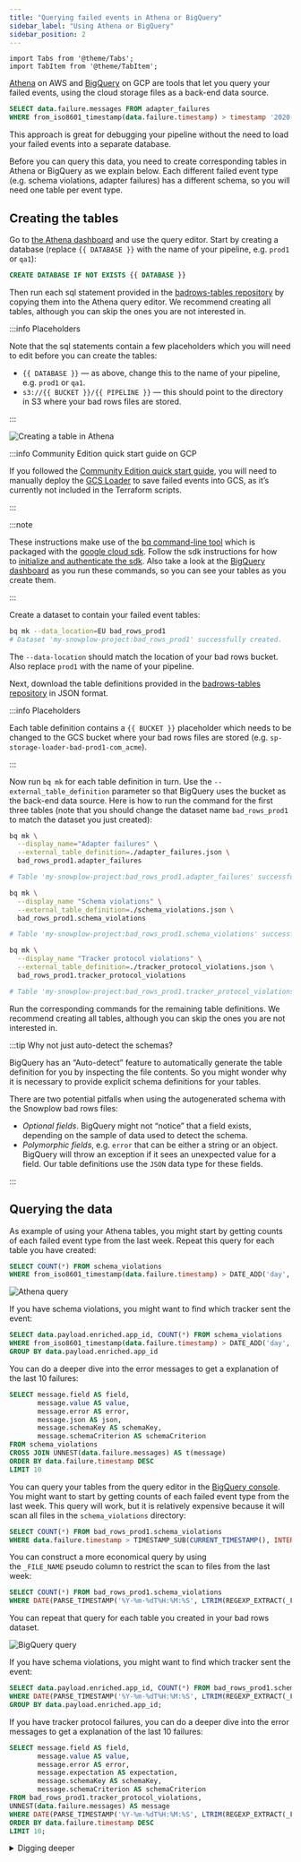```yaml
---
title: "Querying failed events in Athena or BigQuery"
sidebar_label: "Using Athena or BigQuery"
sidebar_position: 2
---
```


```mdx-code-block
import Tabs from '@theme/Tabs';
import TabItem from '@theme/TabItem';
```

[Athena](https://aws.amazon.com/athena/) on AWS and [BigQuery](https://cloud.google.com/bigquery) on GCP are tools that let you query your failed events, using the cloud storage files as a back-end data source.

```sql
SELECT data.failure.messages FROM adapter_failures
WHERE from_iso8601_timestamp(data.failure.timestamp) > timestamp '2020-04-01'
```

This approach is great for debugging your pipeline without the need to load your failed events into a separate database.

Before you can query this data, you need to create corresponding tables in Athena or BigQuery as we explain below. Each different failed event type (e.g. schema violations, adapter failures) has a different schema, so you will need one table per event type.

## Creating the tables

<Tabs groupId="warehouse" queryString>
  <TabItem value="athena" label="Athena" default>

Go to [the Athena dashboard](https://eu-central-1.console.aws.amazon.com/athena/home) and use the query editor. Start by creating a database (replace `{{ DATABASE }}` with the name of your pipeline, e.g. `prod1` or `qa1`):

```sql
CREATE DATABASE IF NOT EXISTS {{ DATABASE }}
```

Then run each sql statement provided in the [badrows-tables repository](https://github.com/snowplow-incubator/snowplow-badrows-tables/tree/master/athena) by copying them into the Athena query editor. We recommend creating all tables, although you can skip the ones you are not interested in.

:::info Placeholders

Note that the sql statements contain a few placeholders which you will need to edit before you can create the tables:

* `{{ DATABASE }}` — as above, change this to the name of your pipeline, e.g. `prod1` or `qa1`.
* `s3://{{ BUCKET }}/{{ PIPELINE }}` — this should point to the directory in S3 where your bad rows files are stored.

:::

![Creating a table in Athena](images/athena-create-table.png)

  </TabItem>
  <TabItem value="bigquery" label="BigQuery">

:::info Community Edition quick start guide on GCP

If you followed the [Community Edition quick start guide](/docs/get-started/snowplow-community-edition/quick-start/index.md), you will need to manually deploy the [GCS Loader](/docs/pipeline-components-and-applications/loaders-storage-targets/google-cloud-storage-loader/index.md) to save failed events into GCS, as it’s currently not included in the Terraform scripts.

:::

:::note

These instructions make use of the [bq command-line tool](https://cloud.google.com/bigquery/docs/bq-command-line-tool) which is packaged with the [google cloud sdk](https://cloud.google.com/sdk/docs). Follow the sdk instructions for how to [initialize and authenticate the sdk](https://cloud.google.com/sdk/docs/initializing). Also take a look at the [BigQuery dashboard](https://console.cloud.google.com/bigquery) as you run these commands, so you can see your tables as you create them.

:::

Create a dataset to contain your failed event tables:

```bash
bq mk --data_location=EU bad_rows_prod1
# Dataset 'my-snowplow-project:bad_rows_prod1' successfully created.
```

The `--data-location` should match the location of your bad rows bucket. Also replace `prod1` with the name of your pipeline.

Next, download the table definitions provided in the [badrows-tables repository](https://github.com/snowplow-incubator/snowplow-badrows-tables/tree/master/bigquery) in JSON format.

:::info Placeholders

Each table definition contains a `{{ BUCKET }}` placeholder which needs to be changed to the GCS bucket where your bad rows files are stored (e.g. `sp-storage-loader-bad-prod1-com_acme`).

:::

Now run `bq mk` for each table definition in turn. Use the `--external_table_definition` parameter so that BigQuery uses the bucket as the back-end data source. Here is how to run the command for the first three tables (note that you should change the dataset name `bad_rows_prod1` to match the dataset you just created):

```bash
bq mk \
  --display_name="Adapter failures" \
  --external_table_definition=./adapter_failures.json \
  bad_rows_prod1.adapter_failures

# Table 'my-snowplow-project:bad_rows_prod1.adapter_failures' successfully created.

bq mk \
  --display_name "Schema violations" \
  --external_table_definition=./schema_violations.json \
  bad_rows_prod1.schema_violations

# Table 'my-snowplow-project:bad_rows_prod1.schema_violations' successfully created.

bq mk \
  --display_name "Tracker protocol violations" \
  --external_table_definition=./tracker_protocol_violations.json \
  bad_rows_prod1.tracker_protocol_violations

# Table 'my-snowplow-project:bad_rows_prod1.tracker_protocol_violations' successfully created.
```

Run the corresponding commands for the remaining table definitions. We recommend creating all tables, although you can skip the ones you are not interested in.

:::tip Why not just auto-detect the schemas?

BigQuery has an “Auto-detect” feature to automatically generate the table definition for you by inspecting the file contents. So you might wonder why it is necessary to provide explicit schema definitions for your tables.

There are two potential pitfalls when using the autogenerated schema with the Snowplow bad rows files:

- _Optional fields_. BigQuery might not “notice” that a field exists, depending on the sample of data used to detect the schema.
- _Polymorphic fields_, e.g. `error` that can be either a string or an object. BigQuery will throw an exception if it sees an unexpected value for a field. Our table definitions use the `JSON` data type for these fields.

:::

  </TabItem>
</Tabs>

## Querying the data

<Tabs groupId="warehouse" queryString>
  <TabItem value="athena" label="Athena" default>

As example of using your Athena tables, you might start by getting counts of each failed event type from the last week. Repeat this query for each table you have created:

```sql
SELECT COUNT(*) FROM schema_violations
WHERE from_iso8601_timestamp(data.failure.timestamp) > DATE_ADD('day', -7, now())
```

![Athena query](images/athena-count.png)

If you have schema violations, you might want to find which tracker sent the event:

```sql
SELECT data.payload.enriched.app_id, COUNT(*) FROM schema_violations
WHERE from_iso8601_timestamp(data.failure.timestamp) > DATE_ADD('day', -7, now())
GROUP BY data.payload.enriched.app_id
```

You can do a deeper dive into the error messages to get a explanation of the last 10 failures:

```sql
SELECT message.field AS field,
       message.value AS value,
       message.error AS error,
       message.json AS json,
       message.schemaKey AS schemaKey,
       message.schemaCriterion AS schemaCriterion
FROM schema_violations
CROSS JOIN UNNEST(data.failure.messages) AS t(message)
ORDER BY data.failure.timestamp DESC
LIMIT 10
```

  </TabItem>
  <TabItem value="bigquery" label="BigQuery">

You can query your tables from the query editor in the [BigQuery console](https://console.cloud.google.com/bigquery). You might want to start by getting counts of each failed event type from the last week. This query will work, but it is relatively expensive because it will scan all files in the `schema_violations` directory:

```sql
SELECT COUNT(*) FROM bad_rows_prod1.schema_violations
WHERE data.failure.timestamp > TIMESTAMP_SUB(CURRENT_TIMESTAMP(), INTERVAL 7 DAY);
```

You can construct a more economical query by using the `_FILE_NAME` pseudo column to restrict the scan to files from the last week:

```sql
SELECT COUNT(*) FROM bad_rows_prod1.schema_violations
WHERE DATE(PARSE_TIMESTAMP('%Y-%m-%dT%H:%M:%S', LTRIM(REGEXP_EXTRACT(_FILE_NAME, 'output-[0-9]+-[0-9]+-[0-9]+T[0-9]+:[0-9]+:[0-9]+'), 'output-'))) >= DATE_SUB(CURRENT_DATE, INTERVAL 7 DAY);
```

You can repeat that query for each table you created in your bad rows dataset.

![BigQuery query](images/bigquery-count.png)

If you have schema violations, you might want to find which tracker sent the event:

```sql
SELECT data.payload.enriched.app_id, COUNT(*) FROM bad_rows_prod1.schema_violations
WHERE DATE(PARSE_TIMESTAMP('%Y-%m-%dT%H:%M:%S', LTRIM(REGEXP_EXTRACT(_FILE_NAME, 'output-[0-9]+-[0-9]+-[0-9]+T[0-9]+:[0-9]+:[0-9]+'), 'output-'))) >= DATE_SUB(CURRENT_DATE, INTERVAL 7 DAY)
GROUP BY data.payload.enriched.app_id;
```

If you have tracker protocol failures, you can do a deeper dive into the error messages to get a explanation of the last 10 failures:

```sql
SELECT message.field AS field,
       message.value AS value,
       message.error AS error,
       message.expectation AS expectation,
       message.schemaKey AS schemaKey,
       message.schemaCriterion AS schemaCriterion
FROM bad_rows_prod1.tracker_protocol_violations,
UNNEST(data.failure.messages) AS message
WHERE DATE(PARSE_TIMESTAMP('%Y-%m-%dT%H:%M:%S', LTRIM(REGEXP_EXTRACT(_FILE_NAME, 'output-[0-9]+-[0-9]+-[0-9]+T[0-9]+:[0-9]+:[0-9]+'), 'output-'))) >= DATE_SUB(CURRENT_DATE, INTERVAL 7 DAY)
ORDER BY data.failure.timestamp DESC
LIMIT 10;
```

<details>
  <summary>Digging deeper</summary>

You might notice that the `error` field in the result of the query above has the `JSON` type.
This is because depending on the variety of the failed event, the `error` might be a simple string or a complex object with additional detail.

For example, the “invalid JSON” message might have this `error`:

```json
"invalid json: expected false got 'foo' (line 1, column 1)"
```

In contrast, in case of a failure to resolve Iglu server, the value in the `error` field would look like this, with “sub-errors” inside:

```json
{
  "error": "ResolutionError",
  "lookupHistory": [
    {
      "attempts": 1,
      "errors": [
        {
          "error": "RepoFailure",
          "message": "Unexpected exception fetching: org.http4s.client.UnexpectedStatus: unexpected HTTP status: 404 Not Found"
        }
      ],
      "lastAttempt": "2021-10-16T17:20:52.626Z",
      "repository": "Iglu Central"
    },
    ...
  ]
}
```

You can figure out what to expect from such a field by looking at the JSON schema for the respective type of failed events, in this case the [tracker protocol violations schema](https://github.com/snowplow/iglu-central/blob/master/schemas/com.snowplowanalytics.snowplow.badrows/tracker_protocol_violations/jsonschema/1-0-0). The mapping between the various failed event tables and the corresponding JSON schemas is [here](https://github.com/snowplow-incubator/snowplow-badrows-tables/tree/master/bigquery).

BigQuery has a variety of JSON functions that allow you to extract data from within complex objects. For instance, if you are interested in Iglu repositories that failed to resolve, you can use something like this:

```sql
SELECT DISTINCT(JSON_VALUE(message.error.lookupHistory[0].repository))
FROM ...
WHERE ...
AND message.error.lookupHistory IS NOT NULL
```

It’s also possible, although unwieldy, to reduce all `error`s to a single string:

```sql
-- Unnest individual messages for each failed event
WITH unnested_messages AS (
  SELECT message, CASE
    -- resolution errors
    WHEN message.error.lookupHistory IS NOT NULL THEN JSON_QUERY_ARRAY(message.error.lookupHistory[0].errors)
    -- event validation errors
    WHEN message.error.dataReports IS NOT NULL THEN JSON_QUERY_ARRAY(message.error.dataReports)
    -- schema validation errors
    WHEN message.error.schemaIssues IS NOT NULL THEN JSON_QUERY_ARRAY(message.error.schemaIssues)
    -- other errors
    ELSE [TO_JSON(STRUCT(message.error as message))]
  END AS errors
FROM bad_rows_prod1.tracker_protocol_violations,
UNNEST(data.failure.messages) AS message
WHERE ...)

SELECT JSON_VALUE(error.message) AS error
FROM unnested_messages,
UNNEST(errors) AS error
```

In the future, we plan to simplify the schemas of failed events so that they are more uniform and straightforward to query.

</details>

  </TabItem>
</Tabs>
